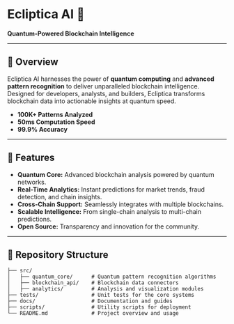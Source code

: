 # Ecliptica AI 🌌  
**Quantum-Powered Blockchain Intelligence**  

---

## 🚀 Overview  
Ecliptica AI harnesses the power of **quantum computing** and **advanced pattern recognition** to deliver unparalleled blockchain intelligence. Designed for developers, analysts, and builders, Ecliptica transforms blockchain data into actionable insights at quantum speed.  

- **100K+ Patterns Analyzed**  
- **50ms Computation Speed**  
- **99.9% Accuracy**

---

## 🌟 Features  
- **Quantum Core:** Advanced blockchain analysis powered by quantum networks.  
- **Real-Time Analytics:** Instant predictions for market trends, fraud detection, and chain insights.  
- **Cross-Chain Support:** Seamlessly integrates with multiple blockchains.  
- **Scalable Intelligence:** From single-chain analysis to multi-chain predictions.  
- **Open Source:** Transparency and innovation for the community.  

---

## 📂 Repository Structure  
```plaintext
├── src/
│   ├── quantum_core/      # Quantum pattern recognition algorithms
│   ├── blockchain_api/    # Blockchain data connectors
│   ├── analytics/         # Analysis and visualization modules
├── tests/                 # Unit tests for the core systems
├── docs/                  # Documentation and guides
├── scripts/               # Utility scripts for deployment
└── README.md              # Project overview and usage

